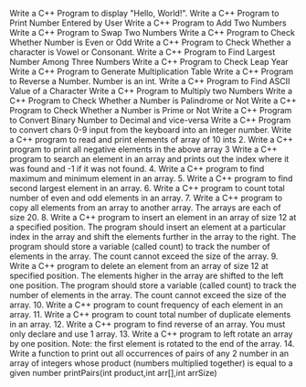 Write a C++  Program to display "Hello, World!".
Write a C++ Program to Print Number Entered by User
Write a C++ Program to Add Two Numbers
Write a C++ Program to Swap Two Numbers
Write a C++ Program to Check Whether Number is Even or Odd
Write a C++ Program to Check Whether a character is Vowel or Consonant.
Write a C++ Program to Find Largest Number Among Three Numbers
Write a C++ Program to Check Leap Year
Write a C++ Program to Generate Multiplication Table
Write a C++ Program to Reverse a Number. Number is an int.
Write a C++ Program to Find ASCII Value of a Character
Write a C++ Program to Multiply two Numbers
Write a C++ Program to Check Whether a Number is Palindrome or Not
Write a C++ Program to Check Whether a Number is Prime or Not
Write a C++ Program to Convert Binary Number to Decimal and vice-versa
Write a C++ Program to convert chars 0-9 input from the keyboard into an integer number.
Write a C++ program to read and print elements of array of 10 ints
2.	Write a C++ program to print all negative elements in the above array
3	Write a C++ program to search an element in an array and prints out the index where it was found and -1 if it was not found.
4.	Write a C++ program to find maximum and minimum element in an array.
5.	Write a C++ program to find second largest element in an array.
6.	Write a C++ program to count total number of even and odd elements in an array.
7.	Write a C++ program to copy all elements from an array to another array. The arrays are each of size 20.
8.	Write a C++ program to insert an element in an array of size 12 at a specified position. The program should insert an element at a particular index in the array and shift the elements further in the array to the right. The program should store a variable (called count) to track the number of elements in the array. The count cannot exceed the size of the array.
9.	Write a C++ program to delete an element from an array of size 12 at specified position. The elements higher in the array are shifted to the left one position. The program should store a variable (called count) to track the number of elements in the array. The count cannot exceed the size of the array.
10.	Write a C++ program to count frequency of each element in an array.
11.	Write a C++ program to count total number of duplicate elements in an array.
12.	Write a C++ program to find reverse of an array. You must only declare and use 1 array.
13.	Write a C++ program to left rotate an array by one position. Note: the first element is rotated to the end of the array.
14. 	Write a function to print out all occurrences of pairs of any 2 number in an array of integers whose product (numbers multiplied together) is equal to a given number
printPairs(int product,int arr[],int arrSize)
